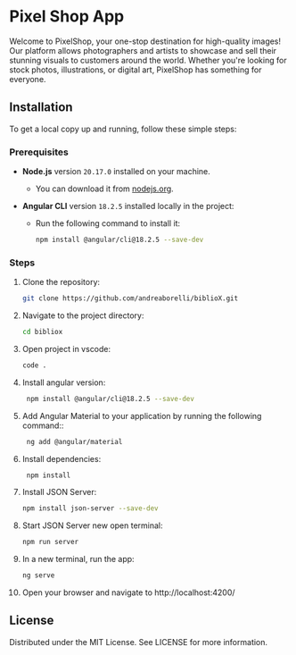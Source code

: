 # Pixel Shop App
Welcome to PixelShop, your one-stop destination for high-quality images! Our platform allows photographers and artists to showcase and sell their stunning visuals to customers around the world. Whether you're looking for stock photos, illustrations, or digital art, PixelShop has something for everyone.

## Installation

To get a local copy up and running, follow these simple steps:

### Prerequisites

- **Node.js** version `20.17.0` installed on your machine.
  - You can download it from [nodejs.org](https://nodejs.org/).

- **Angular CLI** version `18.2.5` installed locally in the project:
  - Run the following command to install it:
    ```sh
    npm install @angular/cli@18.2.5 --save-dev

### Steps

1. Clone the repository:
   ```sh
   git clone https://github.com/andreaborelli/biblioX.git
2. Navigate to the project directory:
   ```sh
   cd bibliox
2. Open project in vscode:
   ```sh
   code .
3. Install angular version:
   ```sh
    npm install @angular/cli@18.2.5 --save-dev
3. Add Angular Material to your application by running the following command::
   ```sh
    ng add @angular/material

3. Install dependencies:
   ```sh
    npm install
4. Install JSON Server:
   ```sh
   npm install json-server --save-dev
5. Start JSON Server new open terminal:
   ```sh
   npm run server
6. In a new terminal, run the app:
   ```sh
   ng serve
7. Open your browser and navigate to http://localhost:4200/


## License
Distributed under the MIT License. See LICENSE for more information.






   










